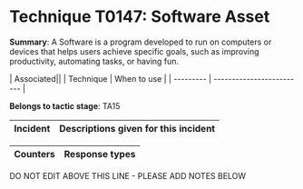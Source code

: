 # Technique T0147: Software Asset

**Summary**: A Software is a program developed to run on computers or devices that helps users achieve specific goals, such as improving productivity, automating tasks, or having fun.


| Associated||
| Technique | When to use |
| --------- | ------------------------- |


**Belongs to tactic stage**: TA15


| Incident | Descriptions given for this incident |
| -------- | -------------------- |



| Counters | Response types |
| -------- | -------------- |


DO NOT EDIT ABOVE THIS LINE - PLEASE ADD NOTES BELOW